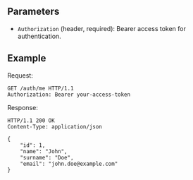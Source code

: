 ## Parameters

- `Authorization` (header, required): Bearer access token for authentication.

## Example

Request:

```http
GET /auth/me HTTP/1.1
Authorization: Bearer your-access-token
```

Response:

```http
HTTP/1.1 200 OK
Content-Type: application/json

{ 
    "id": 1, 
    "name": "John", 
    "surname": "Doe", 
    "email": "john.doe@example.com" 
}
```